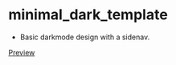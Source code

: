 # minimal_dark_template

* Basic darkmode design with a sidenav.

[Preview](https://ldaros.github.io/minimal_dark_template/)
